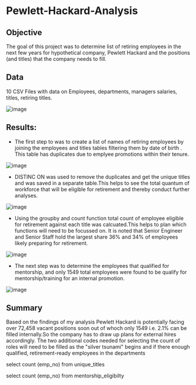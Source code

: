 # Pewlett-Hackard-Analysis

## Objective
The goal of this project was to determine list of retiring employees in the next few years for hypothetical company, Pewlett Hackard 
and the positions (and titles) that the company needs to fill. 

## Data 
10 CSV Files with data on Employees, departments, managers salaries, titles, retiring titles.

![image](https://user-images.githubusercontent.com/98617082/188519978-fec9df14-fe28-4d54-b043-aec4aa083cad.png)


## Results:

* The first step to was to create a list of names of retiring employees by joining the employees and titles tables 
filtering them by date of birth . This table has duplicates due to emplyee promotions within their tenure.


![image](https://user-images.githubusercontent.com/98617082/163580319-9d50c3a8-61bd-4d83-a936-1f84ec3ae392.png)

* DISTINC ON was used to remove the duplicates and get the  unique titles and was saved in a separate table.This helps to see the total quantum of workforce that will be eligible for retirement and thereby conduct further analyses.  


![image](https://user-images.githubusercontent.com/98617082/163580452-99db713e-ad84-4dec-9561-c6dcadaca808.png)

* Using the groupby and count function total count of employee eligible for retirement against each title was calcuated.This helps to plan which functions will need to be focussed on. It is noted that Senior Engineer and Senior Staff  hold the largest share 36% and 34% of employees likely preparing for retirement.


![image](https://user-images.githubusercontent.com/98617082/163580939-f8e8622e-c7d0-43b5-9836-a78cb4491df0.png)

* The next step was to determine the employees that qualified for mentorship, and only 1549 total employees were found to be
qualify for mentorship/training for an internal promotion.


![image](https://user-images.githubusercontent.com/98617082/163581118-ba57ce4a-aeea-41dc-b629-f7d8bab23611.png)


## Summary
Based on the findings of my analysis Pewlett Hackard is potentially facing over 72,458  vacant positions soon out of whoch only 1549 i.e. 2.1% can be filled internally.So the company has to draw up plans for external hires accordingly. The two additional codes needed for selecting the count of roles will need to be filled as the "silver tsunami" begins and if there enough qualified, retirement-ready employees in the departments

select count (emp_no) from unique_titles

select count (emp_no) from mentorship_eligibilty



